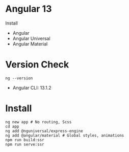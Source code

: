 # Angular 13

Install
* Angular
* Angular Universal
* Angular Material

# Version Check
```
ng --version
```

* Angular CLI: 13.1.2

# Install
```
ng new app # No routing, Scss
cd app
ng add @nguniversal/express-engine
ng add @angular/material # Global styles, animations
npm run build:ssr
npm run serve:ssr
```
